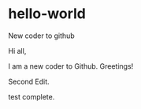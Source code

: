 # hello-world
New coder to github

Hi all,

I am a new coder to Github.
Greetings!

Second Edit.

test complete. 
